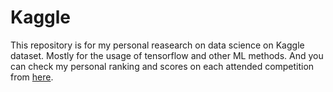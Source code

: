 # Kaggle
This repository is for my personal reasearch on data science on Kaggle dataset. Mostly for the usage of tensorflow and other ML methods. 
And you can check my personal ranking and scores on each attended competition from [here](https://www.kaggle.com/stephenyang0215). 
